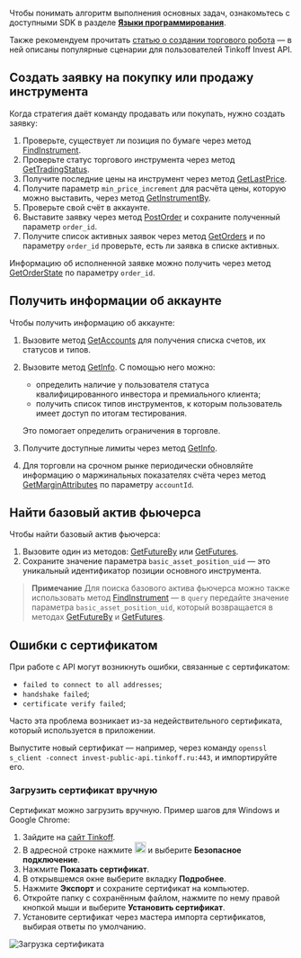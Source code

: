 Чтобы понимать алгоритм выполнения основных задач, ознакомьтесь с доступными SDK в разделе [**Языки программирования**](https://russianinvestments.github.io/investAPI/faq_python/).   

Также рекомендуем прочитать [статью о создании торгового робота](https://habr.com/ru/companies/tinkoff/articles/709166/) — в ней описаны популярные сценарии для пользователей Tinkoff Invest API.

## Создать заявку на покупку или продажу инструмента

Когда стратегия даёт команду продавать или покупать, нужно создать заявку:

1. Проверьте, существует ли позиция по бумаге через метод [FindInstrument](/investAPI/instruments/#findinstrument).
2. Проверьте статус торгового инструмента через метод [GetTradingStatus](/investAPI/marketdata/#gettradingstatus).
3. Получите последние цены на инструмент через метод [GetLastPrice](/investAPI/marketdata#getlastprices).
4. Получите параметр `min_price_increment` для расчёта цены, которую можно выставить, через метод [GetInstrumentBy](/src/docs/instruments.md/#getinstrumentby).
5. Проверьте свой счёт в аккаунте.
6. Выставите заявку через метод [PostOrder](/investAPI/orders#postorder) и сохраните полученный параметр `order_id`.
7. Получите список активных заявок через метод [GetOrders](/investAPI/orders#getorders) и по параметру `order_id` проверьте, есть ли заявка в списке активных.

Информацию об исполненной заявке можно получить через метод [GetOrderState](/investAPI/orders#getorderstate) по параметру `order_id`.

## Получить информации об аккаунте

Чтобы получить информацию об аккаунте:

1. Вызовите метод [GetAccounts](/investAPI/users#getaccounts) для получения списка счетов, их статусов и типов.
2. Вызовите метод [GetInfo](/investAPI/users#getinfo). С помощью него можно:
    * определить наличие у пользователя статуса квалифицированного инвестора и премиального клиента;
    * получить список типов инструментов, к которым пользователь имеет доступ по итогам тестирования. 
   
    Это помогает определить ограничения в торговле.

3. Получите доступные лимиты через метод [GetInfo](/investAPI/users#getaccounts).
4. Для торговли на срочном рынке периодически обновляйте информацию о маржинальных показателях счёта через метод [GetMarginAttributes](/investAPI/users#getmarginattributes) по параметру `accountId`.

## Найти базовый актив фьючерса

Чтобы найти базовый актив фьючерса:

1. Вызовите один из методов: [GetFutureBy](/investAPI/instruments/#futureby) или [GetFutures](/investAPI/instruments/#futures). 
2. Сохраните значение параметра `basic_asset_position_uid` — это уникальный идентификатор позиции основного инструмента.

>**Примечание**
> Для поиска базового актива фьючерса можно также использовать метод [FindInstrument](/investAPI/instruments/#findinstrument) — в `query` передайте значение параметра `basic_asset_position_uid`, который возвращается в методах [GetFutureBy](/investAPI/instruments/#futureby) и [GetFutures](/investAPI/instruments/#futures).


## Ошибки с сертификатом

При работе с API могут возникнуть ошибки, связанные с сертификатом:

* `failed to connect to all addresses`;
* `handshake failed`;
* `certificate verify failed`;
	
Часто эта проблема возникает из-за недействительного сертификата, который используется в приложении.

Выпустите новый сертификат — например, через команду `openssl s_client -connect invest-public-api.tinkoff.ru:443`, и импортируйте его.
	
### Загрузить сертификат вручную

Сертификат можно загрузить вручную. Пример шагов для Windows и Google Chrome:

1. Зайдите на [сайт Tinkoff](https://www.tinkoff.ru/).
2. В адресной строке нажмите <img src="/investAPI/img/icon-chrom.png" width="20"> и выберите **Безопасное подключение**.
3. Нажмите **Показать сертификат**.
4. В открывшемся окне выберите вкладку **Подробнее**.
5. Нажмите **Экспорт** и сохраните сертификат на компьютер.
6. Откройте папку с сохранённым файлом, нажмите по нему правой кнопкой мыши и выберите **Установить сертификат**.
7. Установите сертификат через мастера импорта сертификатов, выбирая ответы по умолчанию.

![Загрузка сертификата](/investAPI/img/cert.png "Загрузка сертификата")
